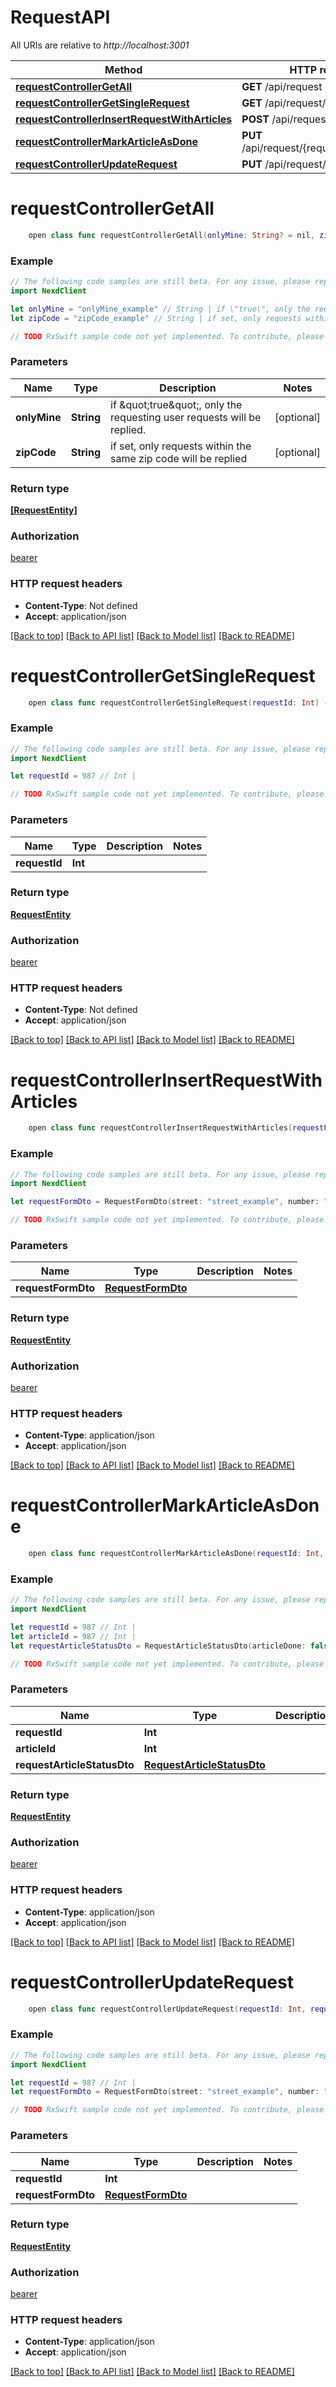 # RequestAPI

All URIs are relative to *http://localhost:3001*

Method | HTTP request | Description
------------- | ------------- | -------------
[**requestControllerGetAll**](RequestAPI.md#requestcontrollergetall) | **GET** /api/request | 
[**requestControllerGetSingleRequest**](RequestAPI.md#requestcontrollergetsinglerequest) | **GET** /api/request/{requestId} | 
[**requestControllerInsertRequestWithArticles**](RequestAPI.md#requestcontrollerinsertrequestwitharticles) | **POST** /api/request | 
[**requestControllerMarkArticleAsDone**](RequestAPI.md#requestcontrollermarkarticleasdone) | **PUT** /api/request/{requestId}/{articleId} | 
[**requestControllerUpdateRequest**](RequestAPI.md#requestcontrollerupdaterequest) | **PUT** /api/request/{requestId} | 


# **requestControllerGetAll**
```swift
    open class func requestControllerGetAll(onlyMine: String? = nil, zipCode: String? = nil) -> Observable<[RequestEntity]>
```



### Example 
```swift
// The following code samples are still beta. For any issue, please report via http://github.com/OpenAPITools/openapi-generator/issues/new
import NexdClient

let onlyMine = "onlyMine_example" // String | if \"true\", only the requesting user requests will be replied. (optional)
let zipCode = "zipCode_example" // String | if set, only requests within the same zip code will be replied (optional)

// TODO RxSwift sample code not yet implemented. To contribute, please open a ticket via http://github.com/OpenAPITools/openapi-generator/issues/new
```

### Parameters

Name | Type | Description  | Notes
------------- | ------------- | ------------- | -------------
 **onlyMine** | **String** | if \&quot;true\&quot;, only the requesting user requests will be replied. | [optional] 
 **zipCode** | **String** | if set, only requests within the same zip code will be replied | [optional] 

### Return type

[**[RequestEntity]**](RequestEntity.md)

### Authorization

[bearer](../README.md#bearer)

### HTTP request headers

 - **Content-Type**: Not defined
 - **Accept**: application/json

[[Back to top]](#) [[Back to API list]](../README.md#documentation-for-api-endpoints) [[Back to Model list]](../README.md#documentation-for-models) [[Back to README]](../README.md)

# **requestControllerGetSingleRequest**
```swift
    open class func requestControllerGetSingleRequest(requestId: Int) -> Observable<RequestEntity>
```



### Example 
```swift
// The following code samples are still beta. For any issue, please report via http://github.com/OpenAPITools/openapi-generator/issues/new
import NexdClient

let requestId = 987 // Int | 

// TODO RxSwift sample code not yet implemented. To contribute, please open a ticket via http://github.com/OpenAPITools/openapi-generator/issues/new
```

### Parameters

Name | Type | Description  | Notes
------------- | ------------- | ------------- | -------------
 **requestId** | **Int** |  | 

### Return type

[**RequestEntity**](RequestEntity.md)

### Authorization

[bearer](../README.md#bearer)

### HTTP request headers

 - **Content-Type**: Not defined
 - **Accept**: application/json

[[Back to top]](#) [[Back to API list]](../README.md#documentation-for-api-endpoints) [[Back to Model list]](../README.md#documentation-for-models) [[Back to README]](../README.md)

# **requestControllerInsertRequestWithArticles**
```swift
    open class func requestControllerInsertRequestWithArticles(requestFormDto: RequestFormDto) -> Observable<RequestEntity>
```



### Example 
```swift
// The following code samples are still beta. For any issue, please report via http://github.com/OpenAPITools/openapi-generator/issues/new
import NexdClient

let requestFormDto = RequestFormDto(street: "street_example", number: "number_example", zipCode: "zipCode_example", city: "city_example", articles: [CreateRequestArticleDto(articleId: 123, articleCount: 123)], status: "status_example", additionalRequest: "additionalRequest_example", deliveryComment: "deliveryComment_example", phoneNumber: "phoneNumber_example") // RequestFormDto | 

// TODO RxSwift sample code not yet implemented. To contribute, please open a ticket via http://github.com/OpenAPITools/openapi-generator/issues/new
```

### Parameters

Name | Type | Description  | Notes
------------- | ------------- | ------------- | -------------
 **requestFormDto** | [**RequestFormDto**](RequestFormDto.md) |  | 

### Return type

[**RequestEntity**](RequestEntity.md)

### Authorization

[bearer](../README.md#bearer)

### HTTP request headers

 - **Content-Type**: application/json
 - **Accept**: application/json

[[Back to top]](#) [[Back to API list]](../README.md#documentation-for-api-endpoints) [[Back to Model list]](../README.md#documentation-for-models) [[Back to README]](../README.md)

# **requestControllerMarkArticleAsDone**
```swift
    open class func requestControllerMarkArticleAsDone(requestId: Int, articleId: Int, requestArticleStatusDto: RequestArticleStatusDto) -> Observable<RequestEntity>
```



### Example 
```swift
// The following code samples are still beta. For any issue, please report via http://github.com/OpenAPITools/openapi-generator/issues/new
import NexdClient

let requestId = 987 // Int | 
let articleId = 987 // Int | 
let requestArticleStatusDto = RequestArticleStatusDto(articleDone: false) // RequestArticleStatusDto | 

// TODO RxSwift sample code not yet implemented. To contribute, please open a ticket via http://github.com/OpenAPITools/openapi-generator/issues/new
```

### Parameters

Name | Type | Description  | Notes
------------- | ------------- | ------------- | -------------
 **requestId** | **Int** |  | 
 **articleId** | **Int** |  | 
 **requestArticleStatusDto** | [**RequestArticleStatusDto**](RequestArticleStatusDto.md) |  | 

### Return type

[**RequestEntity**](RequestEntity.md)

### Authorization

[bearer](../README.md#bearer)

### HTTP request headers

 - **Content-Type**: application/json
 - **Accept**: application/json

[[Back to top]](#) [[Back to API list]](../README.md#documentation-for-api-endpoints) [[Back to Model list]](../README.md#documentation-for-models) [[Back to README]](../README.md)

# **requestControllerUpdateRequest**
```swift
    open class func requestControllerUpdateRequest(requestId: Int, requestFormDto: RequestFormDto) -> Observable<RequestEntity>
```



### Example 
```swift
// The following code samples are still beta. For any issue, please report via http://github.com/OpenAPITools/openapi-generator/issues/new
import NexdClient

let requestId = 987 // Int | 
let requestFormDto = RequestFormDto(street: "street_example", number: "number_example", zipCode: "zipCode_example", city: "city_example", articles: [CreateRequestArticleDto(articleId: 123, articleCount: 123)], status: "status_example", additionalRequest: "additionalRequest_example", deliveryComment: "deliveryComment_example", phoneNumber: "phoneNumber_example") // RequestFormDto | 

// TODO RxSwift sample code not yet implemented. To contribute, please open a ticket via http://github.com/OpenAPITools/openapi-generator/issues/new
```

### Parameters

Name | Type | Description  | Notes
------------- | ------------- | ------------- | -------------
 **requestId** | **Int** |  | 
 **requestFormDto** | [**RequestFormDto**](RequestFormDto.md) |  | 

### Return type

[**RequestEntity**](RequestEntity.md)

### Authorization

[bearer](../README.md#bearer)

### HTTP request headers

 - **Content-Type**: application/json
 - **Accept**: application/json

[[Back to top]](#) [[Back to API list]](../README.md#documentation-for-api-endpoints) [[Back to Model list]](../README.md#documentation-for-models) [[Back to README]](../README.md)

